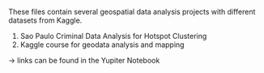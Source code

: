 These files contain several geospatial data analysis projects with different datasets from Kaggle. 
1) Sao Paulo Criminal Data Analysis for Hotspot Clustering
2) Kaggle course for geodata analysis and mapping

-> links can be found in the Yupiter Notebook
